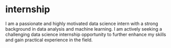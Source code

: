 # internship
I am a passionate and highly motivated data science intern with a strong background in data analysis and machine learning. I am actively seeking a challenging data science internship opportunity to further enhance my skills and gain practical experience in the field.
